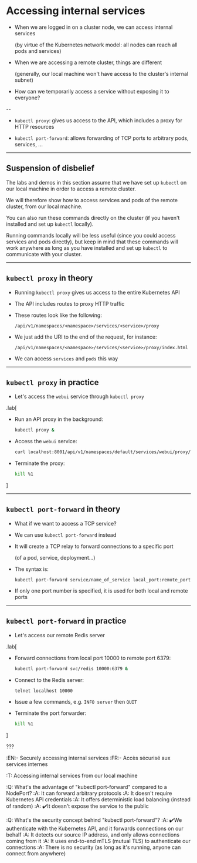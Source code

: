 # Accessing internal services

- When we are logged in on a cluster node, we can access internal services

  (by virtue of the Kubernetes network model: all nodes can reach all pods and services)

- When we are accessing a remote cluster, things are different

  (generally, our local machine won't have access to the cluster's internal subnet)

- How can we temporarily access a service without exposing it to everyone?

--

- `kubectl proxy`: gives us access to the API, which includes a proxy for HTTP resources

- `kubectl port-forward`: allows forwarding of TCP ports to arbitrary pods, services, ...

---

## Suspension of disbelief

The labs and demos in this section assume that we have set up `kubectl` on our
local machine in order to access a remote cluster.

We will therefore show how to access services and pods of the remote cluster,
from our local machine.

You can also run these commands directly on the cluster (if you haven't
installed and set up `kubectl` locally).

Running commands locally will be less useful
(since you could access services and pods directly),
but keep in mind that these commands will work anywhere as long as you have
installed and set up `kubectl` to communicate with your cluster.

---

## `kubectl proxy` in theory

- Running `kubectl proxy` gives us access to the entire Kubernetes API

- The API includes routes to proxy HTTP traffic

- These routes look like the following:

  `/api/v1/namespaces/<namespace>/services/<service>/proxy`

- We just add the URI to the end of the request, for instance:

  `/api/v1/namespaces/<namespace>/services/<service>/proxy/index.html`

- We can access `services` and `pods` this way

---

## `kubectl proxy` in practice

- Let's access the `webui` service through `kubectl proxy`

.lab[

- Run an API proxy in the background:
  ```bash
  kubectl proxy &
  ```

- Access the `webui` service:
  ```bash
  curl localhost:8001/api/v1/namespaces/default/services/webui/proxy/index.html
  ```

- Terminate the proxy:
  ```bash
  kill %1
  ```

]

---

## `kubectl port-forward` in theory

- What if we want to access a TCP service?

- We can use `kubectl port-forward` instead

- It will create a TCP relay to forward connections to a specific port

  (of a pod, service, deployment...)

- The syntax is:

  `kubectl port-forward service/name_of_service local_port:remote_port`

- If only one port number is specified, it is used for both local and remote ports

---

## `kubectl port-forward` in practice

- Let's access our remote Redis server

.lab[

- Forward connections from local port 10000 to remote port 6379:
  ```bash
  kubectl port-forward svc/redis 10000:6379 &
  ```

- Connect to the Redis server:
  ```bash
  telnet localhost 10000
  ```

- Issue a few commands, e.g. `INFO server` then `QUIT`

<!--
```wait Connected to localhost```
```keys INFO server```
```key ^J```
```keys QUIT```
```key ^J```
-->

- Terminate the port forwarder:
  ```bash
  kill %1
  ```

]

???

:EN:- Securely accessing internal services
:FR:- Accès sécurisé aux services internes

:T: Accessing internal services from our local machine

:Q: What's the advantage of "kubectl port-forward" compared to a NodePort?
:A: It can forward arbitrary protocols
:A: It doesn't require Kubernetes API credentials
:A: It offers deterministic load balancing (instead of random)
:A: ✔️It doesn't expose the service to the public

:Q: What's the security concept behind "kubectl port-forward"?
:A: ✔️We authenticate with the Kubernetes API, and it forwards connections on our behalf
:A: It detects our source IP address, and only allows connections coming from it
:A: It uses end-to-end mTLS (mutual TLS) to authenticate our connections
:A: There is no security (as long as it's running, anyone can connect from anywhere)
